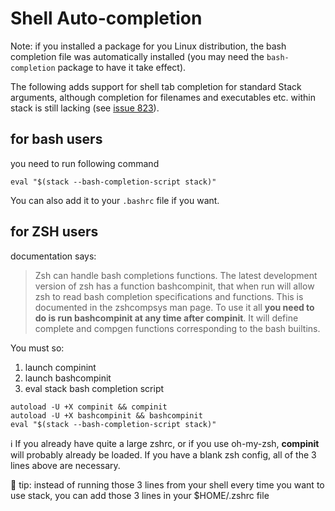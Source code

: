 # Shell Auto-completion

Note: if you installed a package for you Linux distribution, the bash completion
file was automatically installed (you may need the `bash-completion` package to
have it take effect).

The following adds support for shell tab completion for standard Stack arguments, although completion for filenames and executables etc. within stack is still lacking (see [issue 823](https://github.com/commercialhaskell/stack/issues/832)).

## for bash users

you need to run following command
```
eval "$(stack --bash-completion-script stack)"
```
You can also add it to your `.bashrc` file if you want.

## for ZSH users

documentation says:
> Zsh can handle bash completions functions. The latest development version of zsh has a function bashcompinit, that when run will allow zsh to read bash completion specifications and functions. This is documented in the zshcompsys man page. To use it all **you need to do is run bashcompinit at any time after compinit**. It will define complete and compgen functions corresponding to the bash builtins.

You must so:
  1. launch compinint
  2. launch bashcompinit
  3. eval stack bash completion script

```shell
autoload -U +X compinit && compinit
autoload -U +X bashcompinit && bashcompinit
eval "$(stack --bash-completion-script stack)"
```

:information_source: If you already have quite a large zshrc, or if you use oh-my-zsh, **compinit** will probably already be loaded. If you have a blank zsh config, all of the 3 lines above are necessary.

:gem: tip: instead of running those 3 lines from your shell every time you want to use stack, you can add those 3 lines in your $HOME/.zshrc file

